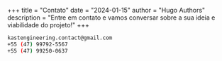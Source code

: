 +++
title = "Contato"
date = "2024-01-15"
author = "Hugo Authors"
description = "Entre em contato e vamos conversar sobre a sua ideia e viabilidade do projeto!"
+++

```bash
kastengineering.contact@gmail.com
+55 (47) 99792-5567
+55 (47) 99250-0637
```